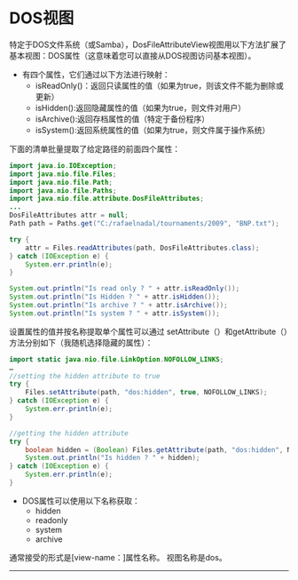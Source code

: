 # DOS视图

特定于DOS文件系统（或Samba），DosFileAttributeView视图用以下方法扩展了基本视图：DOS属性（这意味着您可以直接从DOS视图访问基本视图）。 

-   有四个属性，它们通过以下方法进行映射：
    -   isReadOnly()：返回只读属性的值（如果为true，则该文件不能为删除或更新）
    -   isHidden():返回隐藏属性的值（如果为true，则文件对用户）
    -   isArchive():返回存档属性的值（特定于备份程序）
    -   isSystem():返回系统属性的值（如果为true，则文件属于操作系统）

下面的清单批量提取了给定路径的前面四个属性：

```Java
import java.io.IOException;
import java.nio.file.Files;
import java.nio.file.Path;
import java.nio.file.Paths;
import java.nio.file.attribute.DosFileAttributes;
...
DosFileAttributes attr = null;
Path path = Paths.get("C:/rafaelnadal/tournaments/2009", "BNP.txt");

try {
    attr = Files.readAttributes(path, DosFileAttributes.class);
} catch (IOException e) {
    System.err.println(e);
}

System.out.println("Is read only ? " + attr.isReadOnly());
System.out.println("Is Hidden ? " + attr.isHidden());
System.out.println("Is archive ? " + attr.isArchive());
System.out.println("Is system ? " + attr.isSystem());

```

设置属性的值并按名称提取单个属性可以通过 setAttribute（）和getAttribute（）方法分别如下（我随机选择隐藏的属性）：

```Java
import static java.nio.file.LinkOption.NOFOLLOW_LINKS;
…
//setting the hidden attribute to true
try {
    Files.setAttribute(path, "dos:hidden", true, NOFOLLOW_LINKS);
} catch (IOException e) {
    System.err.println(e);
}

//getting the hidden attribute
try {
    boolean hidden = (Boolean) Files.getAttribute(path, "dos:hidden", NOFOLLOW_LINKS);
    System.out.println("Is hidden ? " + hidden);
} catch (IOException e) {
    System.err.println(e);
}
```

-   DOS属性可以使用以下名称获取：
    -   hidden
    -   readonly
    -   system
    -   archive

通常接受的形式是[view-name：]属性名称。 视图名称是dos。

----